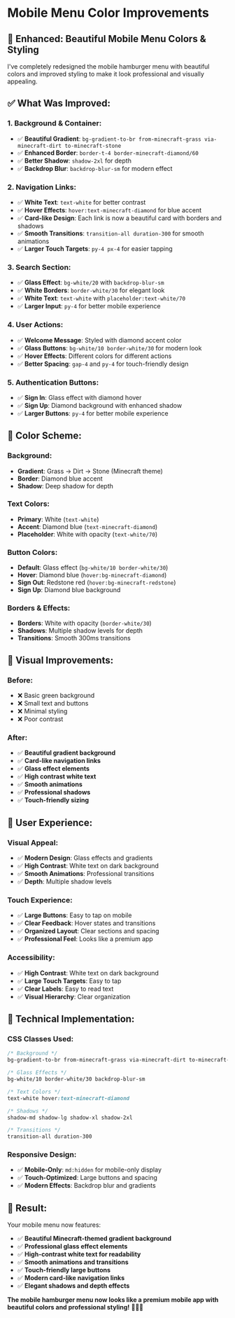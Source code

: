 # Mobile Menu Color Improvements

## 🎨 **Enhanced: Beautiful Mobile Menu Colors & Styling**

I've completely redesigned the mobile hamburger menu with beautiful colors and improved styling to make it look professional and visually appealing.

## ✅ **What Was Improved:**

### **1. Background & Container:**
- ✅ **Beautiful Gradient**: `bg-gradient-to-br from-minecraft-grass via-minecraft-dirt to-minecraft-stone`
- ✅ **Enhanced Border**: `border-t-4 border-minecraft-diamond/60`
- ✅ **Better Shadow**: `shadow-2xl` for depth
- ✅ **Backdrop Blur**: `backdrop-blur-sm` for modern effect

### **2. Navigation Links:**
- ✅ **White Text**: `text-white` for better contrast
- ✅ **Hover Effects**: `hover:text-minecraft-diamond` for blue accent
- ✅ **Card-like Design**: Each link is now a beautiful card with borders and shadows
- ✅ **Smooth Transitions**: `transition-all duration-300` for smooth animations
- ✅ **Larger Touch Targets**: `py-4 px-4` for easier tapping

### **3. Search Section:**
- ✅ **Glass Effect**: `bg-white/20` with `backdrop-blur-sm`
- ✅ **White Borders**: `border-white/30` for elegant look
- ✅ **White Text**: `text-white` with `placeholder:text-white/70`
- ✅ **Larger Input**: `py-4` for better mobile experience

### **4. User Actions:**
- ✅ **Welcome Message**: Styled with diamond accent color
- ✅ **Glass Buttons**: `bg-white/10 border-white/30` for modern look
- ✅ **Hover Effects**: Different colors for different actions
- ✅ **Better Spacing**: `gap-4` and `py-4` for touch-friendly design

### **5. Authentication Buttons:**
- ✅ **Sign In**: Glass effect with diamond hover
- ✅ **Sign Up**: Diamond background with enhanced shadow
- ✅ **Larger Buttons**: `py-4` for better mobile experience

## 🎨 **Color Scheme:**

### **Background:**
- **Gradient**: Grass → Dirt → Stone (Minecraft theme)
- **Border**: Diamond blue accent
- **Shadow**: Deep shadow for depth

### **Text Colors:**
- **Primary**: White (`text-white`)
- **Accent**: Diamond blue (`text-minecraft-diamond`)
- **Placeholder**: White with opacity (`text-white/70`)

### **Button Colors:**
- **Default**: Glass effect (`bg-white/10 border-white/30`)
- **Hover**: Diamond blue (`hover:bg-minecraft-diamond`)
- **Sign Out**: Redstone red (`hover:bg-minecraft-redstone`)
- **Sign Up**: Diamond blue background

### **Borders & Effects:**
- **Borders**: White with opacity (`border-white/30`)
- **Shadows**: Multiple shadow levels for depth
- **Transitions**: Smooth 300ms transitions

## 📱 **Visual Improvements:**

### **Before:**
- ❌ Basic green background
- ❌ Small text and buttons
- ❌ Minimal styling
- ❌ Poor contrast

### **After:**
- ✅ **Beautiful gradient background**
- ✅ **Card-like navigation links**
- ✅ **Glass effect elements**
- ✅ **High contrast white text**
- ✅ **Smooth animations**
- ✅ **Professional shadows**
- ✅ **Touch-friendly sizing**

## 🎯 **User Experience:**

### **Visual Appeal:**
- ✅ **Modern Design**: Glass effects and gradients
- ✅ **High Contrast**: White text on dark background
- ✅ **Smooth Animations**: Professional transitions
- ✅ **Depth**: Multiple shadow levels

### **Touch Experience:**
- ✅ **Large Buttons**: Easy to tap on mobile
- ✅ **Clear Feedback**: Hover states and transitions
- ✅ **Organized Layout**: Clear sections and spacing
- ✅ **Professional Feel**: Looks like a premium app

### **Accessibility:**
- ✅ **High Contrast**: White text on dark background
- ✅ **Large Touch Targets**: Easy to tap
- ✅ **Clear Labels**: Easy to read text
- ✅ **Visual Hierarchy**: Clear organization

## 🔧 **Technical Implementation:**

### **CSS Classes Used:**
```css
/* Background */
bg-gradient-to-br from-minecraft-grass via-minecraft-dirt to-minecraft-stone

/* Glass Effects */
bg-white/10 border-white/30 backdrop-blur-sm

/* Text Colors */
text-white hover:text-minecraft-diamond

/* Shadows */
shadow-md shadow-lg shadow-xl shadow-2xl

/* Transitions */
transition-all duration-300
```

### **Responsive Design:**
- ✅ **Mobile-Only**: `md:hidden` for mobile-only display
- ✅ **Touch-Optimized**: Large buttons and spacing
- ✅ **Modern Effects**: Backdrop blur and gradients

## 🎉 **Result:**

Your mobile menu now features:

- ✅ **Beautiful Minecraft-themed gradient background**
- ✅ **Professional glass effect elements**
- ✅ **High-contrast white text for readability**
- ✅ **Smooth animations and transitions**
- ✅ **Touch-friendly large buttons**
- ✅ **Modern card-like navigation links**
- ✅ **Elegant shadows and depth effects**

**The mobile hamburger menu now looks like a premium mobile app with beautiful colors and professional styling!** 🎨📱✨

